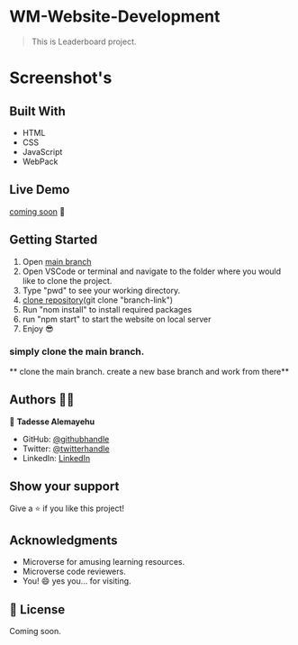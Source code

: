# WM-Website-Development

> This is Leaderboard project.

# Screenshot's

## Built With

- HTML
- CSS
- JavaScript
- WebPack

## Live Demo

[coming soon]() 🙂

## Getting Started

1. Open [main branch](https://github.com/Tadesse-Alemayehu/To-Do-list)
2. Open VSCode or terminal and navigate to the folder where you would like to clone the project.
3. Type "pwd" to see your working directory.
4. [clone repository](git@github.com:Tadesse-Alemayehu/To-Do-list)(git clone "branch-link")
5. Run "nom install" to install required packages
6. run "npm start" to start the website on local server
7. Enjoy 😎

### simply clone the main branch.

** clone the main branch. create a new base branch and work from there**

## Authors 👱‍♂️

👤 **Tadesse Alemayehu**

- GitHub: [@githubhandle](https://github.com/Tadesse-Alemayehu)
- Twitter: [@twitterhandle](https://twitter.com/TadesseWebDev)
- LinkedIn: [LinkedIn](https://www.linkedin.com/in/tadesse-alemayehu-60141a221/)

## Show your support

Give a ⭐️ if you like this project!

## Acknowledgments

- Microverse for amusing learning resources.
- Microverse code reviewers.
- You! 😄 yes you... for visiting.

## 📝 License

Coming soon.

